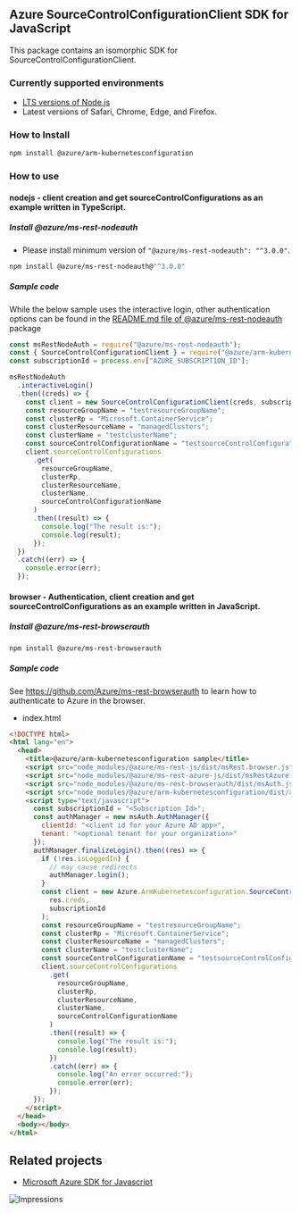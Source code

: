 ## Azure SourceControlConfigurationClient SDK for JavaScript

This package contains an isomorphic SDK for SourceControlConfigurationClient.

### Currently supported environments

- [LTS versions of Node.js](https://nodejs.org/about/releases/)
- Latest versions of Safari, Chrome, Edge, and Firefox.

### How to Install

```bash
npm install @azure/arm-kubernetesconfiguration
```

### How to use

#### nodejs - client creation and get sourceControlConfigurations as an example written in TypeScript.

##### Install @azure/ms-rest-nodeauth

- Please install minimum version of `"@azure/ms-rest-nodeauth": "^3.0.0"`.

```bash
npm install @azure/ms-rest-nodeauth@"^3.0.0"
```

##### Sample code

While the below sample uses the interactive login, other authentication options can be found in the [README.md file of @azure/ms-rest-nodeauth](https://www.npmjs.com/package/@azure/ms-rest-nodeauth) package

```typescript
const msRestNodeAuth = require("@azure/ms-rest-nodeauth");
const { SourceControlConfigurationClient } = require("@azure/arm-kubernetesconfiguration");
const subscriptionId = process.env["AZURE_SUBSCRIPTION_ID"];

msRestNodeAuth
  .interactiveLogin()
  .then((creds) => {
    const client = new SourceControlConfigurationClient(creds, subscriptionId);
    const resourceGroupName = "testresourceGroupName";
    const clusterRp = "Microsoft.ContainerService";
    const clusterResourceName = "managedClusters";
    const clusterName = "testclusterName";
    const sourceControlConfigurationName = "testsourceControlConfigurationName";
    client.sourceControlConfigurations
      .get(
        resourceGroupName,
        clusterRp,
        clusterResourceName,
        clusterName,
        sourceControlConfigurationName
      )
      .then((result) => {
        console.log("The result is:");
        console.log(result);
      });
  })
  .catch((err) => {
    console.error(err);
  });
```

#### browser - Authentication, client creation and get sourceControlConfigurations as an example written in JavaScript.

##### Install @azure/ms-rest-browserauth

```bash
npm install @azure/ms-rest-browserauth
```

##### Sample code

See https://github.com/Azure/ms-rest-browserauth to learn how to authenticate to Azure in the browser.

- index.html

```html
<!DOCTYPE html>
<html lang="en">
  <head>
    <title>@azure/arm-kubernetesconfiguration sample</title>
    <script src="node_modules/@azure/ms-rest-js/dist/msRest.browser.js"></script>
    <script src="node_modules/@azure/ms-rest-azure-js/dist/msRestAzure.js"></script>
    <script src="node_modules/@azure/ms-rest-browserauth/dist/msAuth.js"></script>
    <script src="node_modules/@azure/arm-kubernetesconfiguration/dist/arm-kubernetesconfiguration.js"></script>
    <script type="text/javascript">
      const subscriptionId = "<Subscription_Id>";
      const authManager = new msAuth.AuthManager({
        clientId: "<client id for your Azure AD app>",
        tenant: "<optional tenant for your organization>"
      });
      authManager.finalizeLogin().then((res) => {
        if (!res.isLoggedIn) {
          // may cause redirects
          authManager.login();
        }
        const client = new Azure.ArmKubernetesconfiguration.SourceControlConfigurationClient(
          res.creds,
          subscriptionId
        );
        const resourceGroupName = "testresourceGroupName";
        const clusterRp = "Microsoft.ContainerService";
        const clusterResourceName = "managedClusters";
        const clusterName = "testclusterName";
        const sourceControlConfigurationName = "testsourceControlConfigurationName";
        client.sourceControlConfigurations
          .get(
            resourceGroupName,
            clusterRp,
            clusterResourceName,
            clusterName,
            sourceControlConfigurationName
          )
          .then((result) => {
            console.log("The result is:");
            console.log(result);
          })
          .catch((err) => {
            console.log("An error occurred:");
            console.error(err);
          });
      });
    </script>
  </head>
  <body></body>
</html>
```

## Related projects

- [Microsoft Azure SDK for Javascript](https://github.com/Azure/azure-sdk-for-js)

![Impressions](https://azure-sdk-impressions.azurewebsites.net/api/impressions/azure-sdk-for-js/sdk/kubernetesconfiguration/arm-kubernetesconfiguration/README.png)

